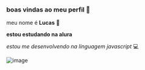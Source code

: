 ### boas vindas ao meu perfil 💙 

meu nome é **Lucas** 🥇

**estou estudando na alura**

_estou me desenvolvendo na linguagem javascript_ 💻

![image](https://github.com/user-attachments/assets/ec7a6e05-46ea-4cc4-82d9-95542981a0fa)
